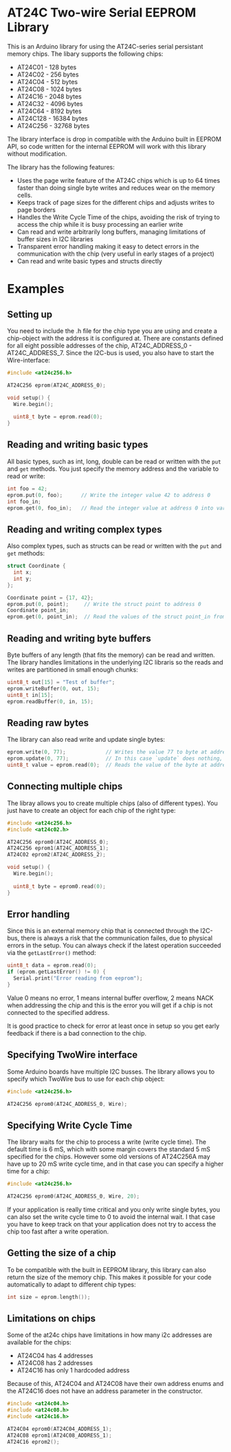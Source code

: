 # AT24C Two-wire Serial EEPROM Library
This is an Arduino library for using the AT24C-series serial persistant memory chips. The libary supports the following chips:
* AT24C01  - 128 bytes
* AT24C02  - 256 bytes
* AT24C04  - 512 bytes
* AT24C08  - 1024 bytes
* AT24C16  - 2048 bytes
* AT24C32  - 4096 bytes
* AT24C64  - 8192 bytes
* AT24C128 - 16384 bytes
* AT24C256 - 32768 bytes

The library interface is drop in compatible with the Arduino built in EEPROM API, so code written for the internal EEPROM will work with this library without modification.

The library has the following features:
* Uses the page write feature of the AT24C chips which is up to 64 times faster than doing single byte writes and reduces wear on the memory cells.
* Keeps track of page sizes for the different chips and adjusts writes to page borders
* Handles the Write Cycle Time of the chips, avoiding the risk of trying to access the chip while it is busy processing an earlier write
* Can read and write arbitrarily long buffers, managing limitations of buffer sizes in I2C libraries
* Transparent error handling making it easy to detect errors in the communication with the chip (very useful in early stages of a project)
* Can read and write basic types and structs directly

# Examples

## Setting up
You need to include the .h file for the chip type you are using and create a chip-object with the address it is configured at. There are constants defined for all eight possible addresses of the chip, AT24C_ADDRESS_0 - AT24C_ADDRESS_7. Since the I2C-bus is used, you also have to start the Wire-interface:
```C++
#include <at24c256.h>

AT24C256 eprom(AT24C_ADDRESS_0);

void setup() {
  Wire.begin();
 
  uint8_t byte = eprom.read(0);
}
```

## Reading and writing basic types
All basic types, such as int, long, double can be read or written with the `put` and `get` methods. You just specify the memory address and the variable to read or write:
```C++
int foo = 42;
eprom.put(0, foo);      // Write the integer value 42 to address 0
int foo_in;
eprom.get(0, foo_in);   // Read the integer value at address 0 into variable foo_in
```
## Reading and writing complex types
Also complex types, such as structs can be read or written with the `put` and `get` methods:
```C++
struct Coordinate {
  int x;
  int y;
};

Coordinate point = {17, 42};
eprom.put(0, point);     // Write the struct point to address 0
Coordinate point_in;
eprom.get(0, point_in);  // Read the values of the struct point_in from address 0
```
## Reading and writing byte buffers
Byte buffers of any length (that fits the memory) can be read and written. The library handles limitations in the underlying I2C libraris so the reads and writes are partitioned in small enough chunks:
```C++
uint8_t out[15] = "Test of buffer";
eprom.writeBuffer(0, out, 15);
uint8_t in[15];
eprom.readBuffer(0, in, 15);
```
## Reading raw bytes
The library can also read write and update single bytes:
```C++
eprom.write(0, 77);             // Writes the value 77 to byte at address 0
eprom.update(0, 77);            // In this case `update` does nothing, since it only writes if the value differs from the current
uint8_t value = eprom.read(0);  // Reads the value of the byte at address 0
```
## Connecting multiple chips
The libray allows you to create multiple chips (also of different types). You just have to create an object for each chip of the right type:
```C++
#include <at24c256.h>
#include <at24c02.h>

AT24C256 eprom0(AT24C_ADDRESS_0);
AT24C256 eprom1(AT24C_ADDRESS_1);
AT24C02 eprom2(AT24C_ADDRESS_2);

void setup() {
  Wire.begin();
 
  uint8_t byte = eprom0.read(0);
}
```
## Error handling
Since this is an external memory chip that is connected through the I2C-bus, there is always a risk that the communication failes, due to physical errors in the setup. You can always check if the latest operation succeeded via the `getLastError()` method:
```C++
uint8_t data = eprom.read(0);
if (eprom.getLastError() != 0) {
  Serial.print("Error reading from eeprom");
} 
```
Value 0 means no error, 1 means internal buffer overflow, 2 means NACK when addressing the chip and this is the error you will get if a chip is not connected to the specified address.

It is good practice to check for error at least once in setup so you get early feedback if there is a bad connection to the chip.
## Specifying TwoWire interface
Some Arduino boards have multiple I2C busses. The library allows you to specify which TwoWire bus to use for each chip object:
```C++
#include <at24c256.h>

AT24C256 eprom0(AT24C_ADDRESS_0, Wire);
```
## Specifying Write Cycle Time
The library waits for the chip to process a write (write cycle time). The default time is 6 mS, which with some margin covers the standard 5 mS specified for the chips. However some old versions of AT24C256A may have up to 20 mS write cycle time, and in that case you can specify a higher time for a chip:
```C++
#include <at24c256.h>

AT24C256 eprom0(AT24C_ADDRESS_0, Wire, 20);
```
If your application is really time critical and you only write single bytes, you can also set the write cycle time to 0 to avoid the internal wait. I that case you have to keep track on that your application does not try to access the chip too fast after a write operation.
## Getting the size of a chip
To be compatible with the built in EEPROM library, this library can also return the size of the memory chip. This makes it possible for your code automatically to adapt to different chip types:
```C++
int size = eprom.length());
```
## Limitations on chips
Some of the at24c chips have limitations in how many i2c addresses are available for the chips:
* AT24C04 has 4 addresses
* AT24C08 has 2 addresses
* AT24C16 has only 1 hardcoded address

Because of this, AT24C04 and AT24C08 have their own address enums and the AT24C16 does not have an address parameter in the constructor.
```C++
#include <at24c04.h>
#include <at24c08.h>
#include <at24c16.h>

AT24C04 eprom0(AT24C04_ADDRESS_1);
AT24C08 eprom1(AT24C08_ADDRESS_1);
AT24C16 eprom2();
```
